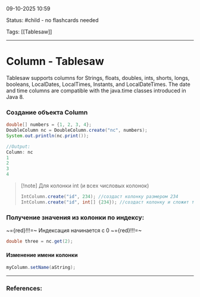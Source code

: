 
09-10-2025 10:59

Status: #child - no flashcards needed

Tags: [[Tablesaw]]

---
# Column - Tablesaw

Tablesaw supports columns for Strings, floats, doubles, ints, shorts, longs, booleans, LocalDates, LocalTimes, Instants, and LocalDateTimes. The date and time columns are compatible with the java.time classes introduced in Java 8.

### Создание объекта Column

```java
double[] numbers = {1, 2, 3, 4};
DoubleColumn nc = DoubleColumn.create("nc", numbers);
System.out.println(nc.print());

//Output:
Column: nc
1
2
3
4

```

> [!note] Для колонки int (и всех числовых колонок)
> ```java
> IntColumn.create("id", 234); //создаст колонку размером 234
> IntColumn.create("id", int[] {234}); //создаст колонку и сложит туда 234
> ```

### Получение значения из колонки по индексу:

~={red}!!!=~ Индексация начинается с 0 ~={red}!!!=~

```java
double three = nc.get(2);
```



#### Изменение имени колонки
```java
myColumn.setName(aString);
```

---
### References:

